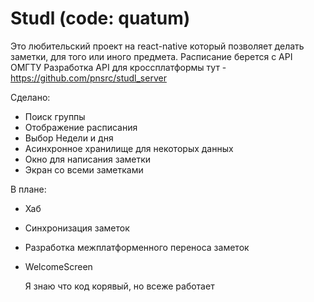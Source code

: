 # Studl (code: quatum)
Это любительский проект на react-native который позволяет делать заметки, для того или иного предмета.
Расписание берется с API ОМГТУ
Разработка API для кроссплатформы тут - https://github.com/pnsrc/studl_server

Сделано:
- Поиск группы
- Отображение расписания
- Выбор Недели и дня
- Асинхронное хранилище для некоторых данных
- Окно для написания заметки
- Экран со всеми заметками

В плане:
- Хаб
- Синхронизация заметок
- Разработка межплатформенного переноса заметок
- WelcomeScreen



  Я знаю что код корявый, но всеже работает
